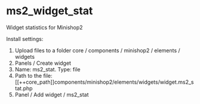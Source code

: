ms2_widget_stat
===============

Widget statistics for Minishop2

Install settings:

1. Upload files to a folder core / components / minishop2 / elements / widgets
2. Panels / Create widget
3. Name: ms2_stat. Type: file
4. Path to the file: [[++core_path]]components/minishop2/elements/widgets/widget.ms2_stat.php
5. Panel / Add widget / ms2_stat
